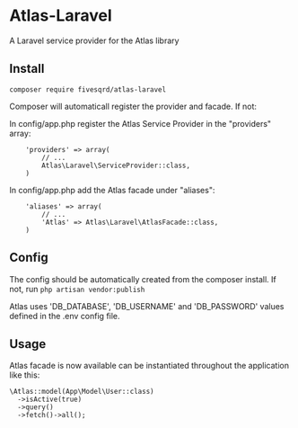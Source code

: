 # Atlas-Laravel

A Laravel service provider for the Atlas library

## Install


```composer require fivesqrd/atlas-laravel```


Composer will automaticall register the provider and facade. If not:

In config/app.php register the Atlas Service Provider in the "providers" array:

```
    'providers' => array(
        // ...
        Atlas\Laravel\ServiceProvider::class,
    )
```
    
In config/app.php add the Atlas facade under "aliases":

```
    'aliases' => array(
        // ...
        'Atlas' => Atlas\Laravel\AtlasFacade::class,
    )
```

## Config

The config should be automatically created from the composer install. If not, run ```php artisan vendor:publish```

Atlas uses 'DB_DATABASE', 'DB_USERNAME' and 'DB_PASSWORD' values defined in the .env config file.

## Usage

Atlas facade is now available can be instantiated throughout the application like this:

```
\Atlas::model(App\Model\User::class)
  ->isActive(true)
  ->query()
  ->fetch()->all();
```
